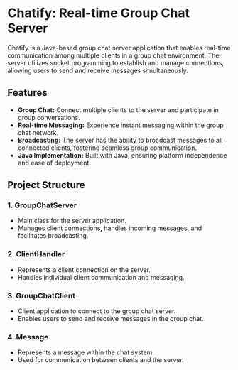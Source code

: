 # Chatify: Real-time Group Chat Server

Chatify is a Java-based group chat server application that enables real-time communication among multiple clients in a group chat environment. The server utilizes socket programming to establish and manage connections, allowing users to send and receive messages simultaneously.

## Features

- **Group Chat:** Connect multiple clients to the server and participate in group conversations.
- **Real-time Messaging:** Experience instant messaging within the group chat network.
- **Broadcasting:** The server has the ability to broadcast messages to all connected clients, fostering seamless group communication.
- **Java Implementation:** Built with Java, ensuring platform independence and ease of deployment.

## Project Structure

### 1. GroupChatServer
   - Main class for the server application.
   - Manages client connections, handles incoming messages, and facilitates broadcasting.

### 2. ClientHandler
   - Represents a client connection on the server.
   - Handles individual client communication and messaging.

### 3. GroupChatClient
   - Client application to connect to the group chat server.
   - Enables users to send and receive messages in the group chat.

### 4. Message
   - Represents a message within the chat system.
   - Used for communication between clients and the server.
